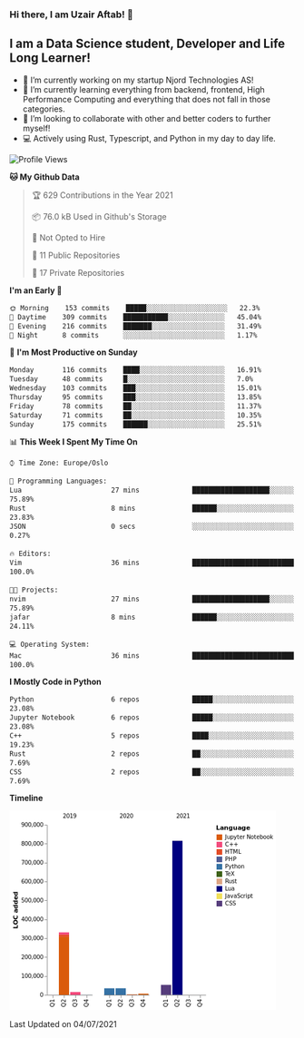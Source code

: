### Hi there, I am Uzair Aftab! 👋

## I am a Data Science student, Developer and Life Long Learner!
- 🔭 I’m currently working on my startup Njord Technologies AS!
- 🌱 I’m currently learning everything from backend, frontend, High Performance Computing and everything that does not fall in those categories.
- 👯 I’m looking to collaborate with other and better coders to further myself!
- 💻 Actively using Rust, Typescript, and Python in my day to day life.
<!--START_SECTION:waka-->
![Profile Views](http://img.shields.io/badge/Profile%20Views-41-blue)

**🐱 My Github Data** 

> 🏆 629 Contributions in the Year 2021
 > 
> 📦 76.0 kB Used in Github's Storage 
 > 
> 🚫 Not Opted to Hire
 > 
> 📜 11 Public Repositories 
 > 
> 🔑 17 Private Repositories  
 > 
**I'm an Early 🐤** 

```text
🌞 Morning    153 commits    █████░░░░░░░░░░░░░░░░░░░░   22.3% 
🌆 Daytime    309 commits    ███████████░░░░░░░░░░░░░░   45.04% 
🌃 Evening    216 commits    ███████░░░░░░░░░░░░░░░░░░   31.49% 
🌙 Night      8 commits      ░░░░░░░░░░░░░░░░░░░░░░░░░   1.17%

```
📅 **I'm Most Productive on Sunday** 

```text
Monday       116 commits    ████░░░░░░░░░░░░░░░░░░░░░   16.91% 
Tuesday      48 commits     █░░░░░░░░░░░░░░░░░░░░░░░░   7.0% 
Wednesday    103 commits    ███░░░░░░░░░░░░░░░░░░░░░░   15.01% 
Thursday     95 commits     ███░░░░░░░░░░░░░░░░░░░░░░   13.85% 
Friday       78 commits     ██░░░░░░░░░░░░░░░░░░░░░░░   11.37% 
Saturday     71 commits     ██░░░░░░░░░░░░░░░░░░░░░░░   10.35% 
Sunday       175 commits    ██████░░░░░░░░░░░░░░░░░░░   25.51%

```


📊 **This Week I Spent My Time On** 

```text
⌚︎ Time Zone: Europe/Oslo

💬 Programming Languages: 
Lua                      27 mins             ███████████████████░░░░░░   75.89% 
Rust                     8 mins              ██████░░░░░░░░░░░░░░░░░░░   23.83% 
JSON                     0 secs              ░░░░░░░░░░░░░░░░░░░░░░░░░   0.27%

🔥 Editors: 
Vim                      36 mins             █████████████████████████   100.0%

🐱‍💻 Projects: 
nvim                     27 mins             ███████████████████░░░░░░   75.89% 
jafar                    8 mins              ██████░░░░░░░░░░░░░░░░░░░   24.11%

💻 Operating System: 
Mac                      36 mins             █████████████████████████   100.0%

```

**I Mostly Code in Python** 

```text
Python                   6 repos             █████░░░░░░░░░░░░░░░░░░░░   23.08% 
Jupyter Notebook         6 repos             █████░░░░░░░░░░░░░░░░░░░░   23.08% 
C++                      5 repos             ████░░░░░░░░░░░░░░░░░░░░░   19.23% 
Rust                     2 repos             ██░░░░░░░░░░░░░░░░░░░░░░░   7.69% 
CSS                      2 repos             ██░░░░░░░░░░░░░░░░░░░░░░░   7.69%

```


**Timeline**

![Chart not found](https://raw.githubusercontent.com/Uzaaft/Uzaaft/master/charts/bar_graph.png) 


 Last Updated on 04/07/2021
<!--END_SECTION:waka-->
